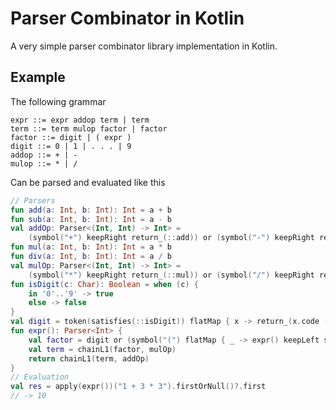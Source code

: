 # Parser Combinator in Kotlin

A very simple parser combinator library implementation in Kotlin.

## Example

The following grammar
```
expr ::= expr addop term | term
term ::= term mulop factor | factor
factor ::= digit | ( expr )
digit ::= 0 | 1 | . . . | 9
addop ::= + | -
mulop ::= * | /
```

Can be parsed and evaluated like this

```kotlin
// Parsers
fun add(a: Int, b: Int): Int = a + b
fun sub(a: Int, b: Int): Int = a - b
val addOp: Parser<(Int, Int) -> Int> =
    (symbol("+") keepRight return_(::add)) or (symbol("-") keepRight return_(::sub))
fun mul(a: Int, b: Int): Int = a * b
fun div(a: Int, b: Int): Int = a / b
val mulOp: Parser<(Int, Int) -> Int> =
    (symbol("*") keepRight return_(::mul)) or (symbol("/") keepRight return_(::div))
fun isDigit(c: Char): Boolean = when (c) {
    in '0'..'9' -> true
    else -> false
}
val digit = token(satisfies(::isDigit)) flatMap { x -> return_(x.code - '0'.code) }
fun expr(): Parser<Int> {
    val factor = digit or (symbol("(") flatMap { _ -> expr() keepLeft symbol(")") })
    val term = chainL1(factor, mulOp)
    return chainL1(term, addOp)
}
// Evaluation
val res = apply(expr())("1 + 3 * 3").firstOrNull()?.first
// -> 10
```